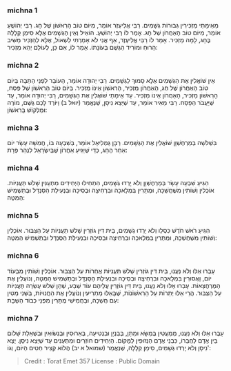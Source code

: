 
### michna 1
מֵאֵימָתַי מַזְכִּירִין גְּבוּרוֹת גְּשָׁמִים. רַבִּי אֱלִיעֶזֶר אוֹמֵר, מִיּוֹם טוֹב הָרִאשׁוֹן שֶׁל חָג. רַבִּי יְהוֹשֻׁעַ אוֹמֵר, מִיּוֹם טוֹב הָאַחֲרוֹן שֶׁל חָג. אָמַר לוֹ רַבִּי יְהוֹשֻׁעַ. הוֹאִיל וְאֵין הַגְּשָׁמִים אֶלָּא סִימַן קְלָלָה בֶּחָג, לָמָּה מַזְכִּיר. אָמַר לוֹ רַבִּי אֱלִיעֶזֶר, אַף אֲנִי לֹא אָמַרְתִּי לִשְׁאוֹל, אֶלָּא לְהַזְכִּיר מַשִּׁיב הָרוּחַ וּמוֹרִיד הַגֶּשֶׁם בְּעוֹנָתוֹ. אָמַר לוֹ, אִם כֵּן, לְעוֹלָם יְהֵא מַזְכִּיר:

### michna 2
אֵין שׁוֹאֲלִין אֶת הַגְּשָׁמִים אֶלָּא סָמוּךְ לַגְּשָׁמִים. רַבִּי יְהוּדָה אוֹמֵר, הָעוֹבֵר לִפְנֵי הַתֵּבָה בְּיוֹם טוֹב הָאַחֲרוֹן שֶׁל חַג, הָאַחֲרוֹן מַזְכִּיר, הָרִאשׁוֹן אֵינוֹ מַזְכִּיר. בְּיוֹם טוֹב הָרִאשׁוֹן שֶׁל פֶּסַח, הָרִאשׁוֹן מַזְכִּיר, הָאַחֲרוֹן אֵינוֹ מַזְכִּיר. עַד אֵימָתַי שׁוֹאֲלִין אֶת הַגְּשָׁמִים, רַבִּי יְהוּדָה אוֹמֵר, עַד שֶׁיַּעֲבֹר הַפָּסַח. רַבִּי מֵאִיר אוֹמֵר, עַד שֶׁיֵּצֵא נִיסָן, שֶׁנֶּאֱמַר (יואל ב) וַיּוֹרֶד לָכֶם גֶּשֶׁם, מוֹרֶה וּמַלְקוֹשׁ בָּרִאשׁוֹן:

### michna 3
בִּשְׁלשָׁה בְמַרְחֶשְׁוָן שׁוֹאֲלִין אֶת הַגְּשָׁמִים. רַבָּן גַּמְלִיאֵל אוֹמֵר, בְּשִׁבְעָה בוֹ, חֲמִשָּׁה עָשָׂר יוֹם אַחַר הֶחָג, כְּדֵי שֶׁיַּגִּיעַ אַחֲרוֹן שֶׁבְּיִשְׂרָאֵל לִנְהַר פְּרָת:

### michna 4
הִגִּיעַ שִׁבְעָה עָשָׂר בְּמַרְחֶשְׁוָן וְלֹא יָרְדוּ גְשָׁמִים, הִתְחִילוּ הַיְחִידִים מִתְעַנִּין שָׁלשׁ תַּעֲנִיּוֹת. אוֹכְלִין וְשׁוֹתִין מִשֶּׁחֲשֵׁכָה, וּמֻתָּרִין בִּמְלָאכָה וּבִרְחִיצָה וּבְסִיכָה וּבִנְעִילַת הַסַּנְדָּל וּבְתַשְׁמִישׁ הַמִּטָּה:

### michna 5
הִגִּיעַ רֹאשׁ חֹדֶשׁ כִּסְלֵו וְלֹא יָרְדוּ גְשָׁמִים, בֵּית דִּין גּוֹזְרִין שָׁלשׁ תַּעֲנִיוֹת עַל הַצִּבּוּר. אוֹכְלִין וְשׁוֹתִין מִשֶּׁחֲשֵׁכָה, וּמֻתָּרִין בִּמְלָאכָה וּבִרְחִיצָה וּבְסִיכָה וּבִנְעִילַת הַסַּנְדָּל וּבְתַשְׁמִישׁ הַמִּטָּה:

### michna 6
עָבְרוּ אֵלּוּ וְלֹא נַעֲנוּ, בֵּית דִּין גּוֹזְרִין שָׁלשׁ תַּעֲנִיּוֹת אֲחֵרוֹת עַל הַצִּבּוּר. אוֹכְלִין וְשׁוֹתִין מִבְּעוֹד יוֹם, וַאֲסוּרִין בִּמְלָאכָה וּבִרְחִיצָה וּבְסִיכָה וּבִנְעִילַת הַסַּנְדָּל וּבְתַשְׁמִישׁ הַמִּטָּה, וְנוֹעֲלִין אֶת הַמֶּרְחֲצָאוֹת. עָבְרוּ אֵלּוּ וְלֹא נַעֲנוּ, בֵּית דִּין גּוֹזְרִין עֲלֵיהֶם עוֹד שֶׁבַע, שֶׁהֵן שְׁלשׁ עֶשְׂרֵה תַּעֲנִיּוֹת עַל הַצִּבּוּר. הֲרֵי אֵלּוּ יְתֵרוֹת עַל הָרִאשׁוֹנוֹת, שֶׁבָּאֵלּוּ מַתְרִיעִין וְנוֹעֲלִין אֶת הַחֲנוּיוֹת, בַּשֵּׁנִי מַטִּין עִם חֲשֵׁכָה, וּבַחֲמִישִׁי מֻתָּרִין מִפְּנֵי כְבוֹד הַשַּׁבָּת:

### michna 7
עָבְרוּ אֵלּוּ וְלֹא נַעֲנוּ, מְמַעֲטִין בְּמַשָּׂא וּמַתָּן, בְּבִנְיָן וּבִנְטִיעָה, בְּאֵרוּסִין וּבְנִשּׂוּאִין וּבִשְׁאֵלַת שָׁלוֹם בֵּין אָדָם לַחֲבֵרוֹ, כִּבְנֵי אָדָם הַנְּזוּפִין לַמָּקוֹם. הַיְחִידִים חוֹזְרִים וּמִתְעַנִּים עַד שֶׁיֵּצֵא נִיסָן. יָצָא נִיסָן וְלֹא יָרְדוּ גְשָׁמִים, סִימַן קְלָלָה, שֶׁנֶּאֱמַר (שמואל א יב) הֲלוֹא קְצִיר חִטִּים הַיּוֹם, וְגוֹ':

>Credit : Torat Emet 357
>License : Public Domain 